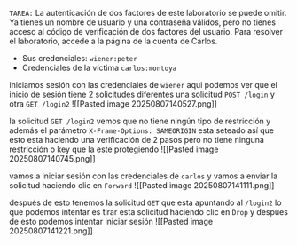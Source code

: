 `TAREA:` La autenticación de dos factores de este laboratorio se puede omitir. Ya tienes un nombre de usuario y una contraseña válidos, pero no tienes acceso al código de verificación de dos factores del usuario. Para resolver el laboratorio, accede a la página de la cuenta de Carlos.

- Sus credenciales: `wiener:peter`
- Credenciales de la víctima `carlos:montoya`

iniciamos sesión con las credenciales de `wiener` aqui podemos ver que el inicio de sesión tiene 2 solicitudes diferentes una solicitud `POST /login` y otra `GET /login2` 
![[Pasted image 20250807140527.png]]

la solicitud `GET /login2` vemos que no tiene ningún tipo de restricción y además el parámetro `X-Frame-Options: SAMEORIGIN` esta seteado así que esto esta haciendo una verificación de 2 pasos pero no tiene ninguna restricción o key que la este protegiendo
![[Pasted image 20250807140745.png]]

vamos a iniciar sesión con las credenciales de `carlos` y vamos a enviar la solicitud haciendo clic en `Forward`
![[Pasted image 20250807141111.png]]

después de esto tenemos la solicitud `GET` que esta apuntando al `/login2` lo que podemos intentar es tirar esta solicitud haciendo clic en `Drop` y despues de esto podemos intentar iniciar sesión 
![[Pasted image 20250807141221.png]]
